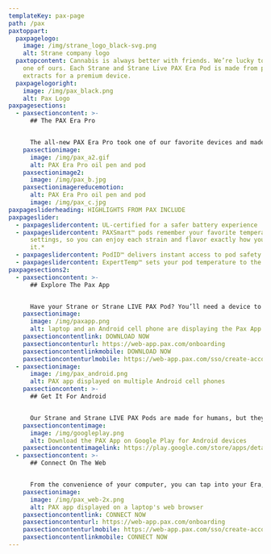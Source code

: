 ```yaml
---
templateKey: pax-page
path: /pax
paxtoppart:
  paxpagelogo:
    image: /img/strane_logo_black-svg.png
    alt: Strane company logo
  paxtopcontent: Cannabis is always better with friends. We’re lucky to call PAX
    one of ours. Each Strane and Strane Live PAX Era Pod is made from premium
    extracts for a premium device.
  paxpagelogoright:
    image: /img/pax_black.png
    alt: Pax Logo
paxpagesections:
  - paxsectioncontent: >-
      ## The PAX Era Pro


      The all-new PAX Era Pro took one of our favorite devices and made it even better, with more predictability, control, and potency than ever before. Equal parts style and science, it’s a cannabis oil vaporizer featuring a discreet design and ideal hand feel. A pleasure to use in the moment, and especially in the moments that follow.
    paxsectionimage:
      image: /img/pax_a2.gif
      alt: PAX Era Pro oil pen and pod
    paxsectionimage2:
      image: /img/pax_b.jpg
    paxsectionimagereducemotion:
      alt: PAX Era Pro oil pen and pod
      image: /img/pax_c.jpg
paxpagesliderheading: HIGHLIGHTS FROM PAX INCLUDE
paxpageslider:
  - paxpageslidercontent: UL-certified for a safer battery experience
  - paxpageslidercontent: PAXSmart™ pods remember your favorite temperature and dose
      settings, so you can enjoy each strain and flavor exactly how you like
      it.*
  - paxpageslidercontent: PodID™ delivers instant access to pod safety reports
  - paxpageslidercontent: ExpertTemp™ sets your pod temperature to the extractor’s recommendation
paxpagesections2:
  - paxsectioncontent: >-
      ## Explore The Pax App


      Have your Strane or Strane LIVE PAX Pod? You’ll need a device to use it and the PAX app to take full advantage of the technology. Own your experience, and enjoy the product to its fullest potential. Available on Chrome on desktop and laptop devices, and on the Google Play store for Android.
    paxsectionimage:
      image: /img/paxapp.png
      alt: laptop and an Android cell phone are displaying the Pax App
    paxsectioncontentlink: DOWNLOAD NOW
    paxsectioncontenturl: https://web-app.pax.com/onboarding
    paxsectioncontentlinkmobile: DOWNLOAD NOW
    paxsectioncontenturlmobile: https://web-app.pax.com/sso/create-account
  - paxsectionimage:
      image: /img/pax_android.png
      alt: PAX app displayed on multiple Android cell phones
    paxsectioncontent: >-
      ## Get It For Android


      Our Strane and Strane LIVE PAX Pods are made for humans, but they’re fully compatible with Androids. Download the free PAX App from Google Play. Customize the temperature, control the flavor, manage vapor outputs and beyond. Works with PAX Era Pro, PAX Era, and PAX 3.
    paxsectioncontentimage:
      image: /img/googleplay.png
      alt: Download the PAX App on Google Play for Android devices
    paxsectioncontentimagelink: https://play.google.com/store/apps/details?id=com.pax.app
  - paxsectioncontent: >-
      ## Connect On The Web


      From the convenience of your computer, you can tap into your Era, Era Pro, or PAX 3 device. Customize the temperature, flavor, vapor output and more. Get your favorite Strane or Strane LIVE product, and personalize your PAX experience to make the most of it.
    paxsectionimage:
      image: /img/pax_web-2x.png
      alt: PAX app displayed on a laptop's web browser
    paxsectioncontentlink: CONNECT NOW
    paxsectioncontenturl: https://web-app.pax.com/onboarding
    paxsectioncontenturlmobile: https://web-app.pax.com/sso/create-account
    paxsectioncontentlinkmobile: CONNECT NOW
---
```

